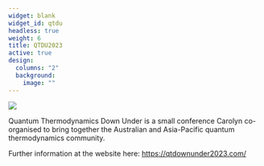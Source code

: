 ```yaml
---
widget: blank
widget_id: qtdu
headless: true
weight: 6
title: QTDU2023
active: true
design:
  columns: "2"
  background:
    image: ""
---
```

![](Australia_road_sign_medium_W5-29.png)

Quantum Thermodynamics Down Under is a small conference Carolyn co-organised to bring together the Australian and Asia-Pacific quantum thermodynamics community.

Further information at the website here: [](www.qtdownunder.com)<https://qtdownunder2023.com/>